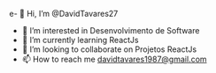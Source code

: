 e- 👋 Hi, I’m @DavidTavares27
- 👀 I’m interested in  Desenvolvimento de Software
- 🌱 I’m currently learning  ReactJs
- 💞️ I’m looking to collaborate on  Projetos ReactJs
- 📫 How to reach me  davidtavares1987@gmail.com

<!---
DavidTavares27/DavidTavares27 is a ✨ special ✨ repository because its `README.md` (this file) appears on your GitHub profile.
You can click the Preview link to take a look at your changes.
--->
